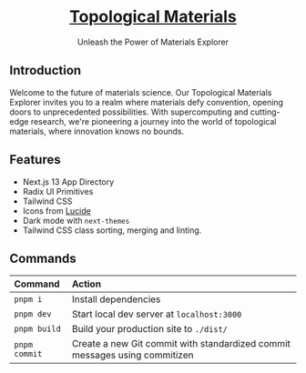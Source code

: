 <a href="https://topological-materials.vercel.app">
  <h1 align="center">Topological Materials</h1>
</a>

<p align="center">
 Unleash the Power of Materials Explorer
</p>

## Introduction

Welcome to the future of materials science. Our Topological Materials Explorer invites you to a realm where materials defy convention, opening doors to unprecedented possibilities. With supercomputing and cutting-edge research, we're pioneering a journey into the world of topological materials, where innovation knows no bounds.

## Features

- Next.js 13 App Directory
- Radix UI Primitives
- Tailwind CSS
- Icons from [Lucide](https://lucide.dev)
- Dark mode with `next-themes`
- Tailwind CSS class sorting, merging and linting.

## Commands

| Command       | Action                                                                     |
| :------------ | :------------------------------------------------------------------------- |
| `pnpm i`      | Install dependencies                                                       |
| `pnpm dev`    | Start local dev server at `localhost:3000`                                 |
| `pnpm build`  | Build your production site to `./dist/`                                    |
| `pnpm commit` | Create a new Git commit with standardized commit messages using commitizen |

